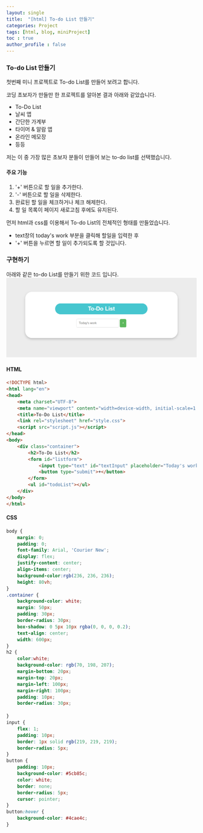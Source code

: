 ```yaml
---
layout: single
title:  "[html] To-do List 만들기"
categories: Project
tags: [html, blog, miniProject] 
toc : true
author_profile : false 
---
```


### To-do List 만들기

첫번째 미니 프로젝트로 To-do List를 만들어 보려고 합니다.


코딩 초보자가 만들만 한 프로젝트를 알아본 결과 아래와 같았습니다.
- To-Do List
- 날씨 앱
- 간단한 가계부
- 타이머 & 알람 앱
- 온라인 메모장
- 등등

저는 이 중 가장 많은 초보자 분들이 만들어 보는 to-do list를 선택했습니다.

#### 주요 기능
1. '+' 버튼으로 할 일을 추가한다.
2. '-' 버튼으로 할 일을 삭제한다.
3. 완료된 할 일을 체크하거나 체크 해제한다.
4. 할 일 목록이 페이지 새로고침 후에도 유지된다.


먼저 html과 css를 이용해서 To-do List의 전체적인 형태를 만들었습니다.

- text창의 today's work 부분을 클릭해 할일을 입력한 후
- '+' 버튼을 누르면 할 일이 추가되도록 할 것입니다.

### 구현하기
아래와 같은 to-do List를 만들기 위한 코드 입니다.
![todolist](/assets/images/todoList1.png)
#### HTML
```html
<!DOCTYPE html>
<html lang="en">
<head>
    <meta charset="UTF-8">
    <meta name="viewport" content="width=device-width, initial-scale=1.0">
    <title>To-Do List</title>
    <link rel="stylesheet" href="style.css">
    <script src="script.js"></script>
</head>
<body>
    <div class="container">
        <h2>To-Do List</h2>
        <form id="listform">
            <input type="text" id="textInput" placeholder="Today's work">
            <button type="submit">+</button>
        </form>
        <ul id="todoList"></ul>
    </div>
</body>
</html>

```

#### CSS

```css
body {
    margin: 0;
    padding: 0;
    font-family: Arial, 'Courier New';
    display: flex;
    justify-content: center;
    align-items: center;
    background-color:rgb(236, 236, 236);
    height: 80vh;
}
.container { 
    background-color: white;
    margin: 50px;
    padding: 30px;
    border-radius: 30px;
    box-shadow: 0 5px 10px rgba(0, 0, 0, 0.2);
    text-align: center;
    width: 600px;
}
h2 { 
    color:white;
    background-color: rgb(70, 198, 207);
    margin-bottom: 20px;
    margin-top: 20px;
    margin-left: 100px;
    margin-right: 100px;
    padding: 10px;
    border-radius: 30px;

}
input {
    flex: 1;
    padding: 10px;
    border: 1px solid rgb(219, 219, 219);
    border-radius: 5px;
}
button {
    padding: 10px;
    background-color: #5cb85c;
    color: white;
    border: none;
    border-radius: 5px;
    cursor: pointer;
}
button:hover {
    background-color: #4cae4c;
}

```